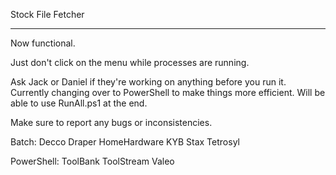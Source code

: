 Stock File Fetcher

---------------------------

Now functional.

Just don't click on the menu while processes are running.

Ask Jack or Daniel if they're working on anything before you run it.
Currently changing over to PowerShell to make things more efficient.
Will be able to use RunAll.ps1 at the end.

Make sure to report any bugs or inconsistencies.

Batch:
  Decco
  Draper
  HomeHardware
  KYB
  Stax
  Tetrosyl

PowerShell:
  ToolBank
  ToolStream
  Valeo
